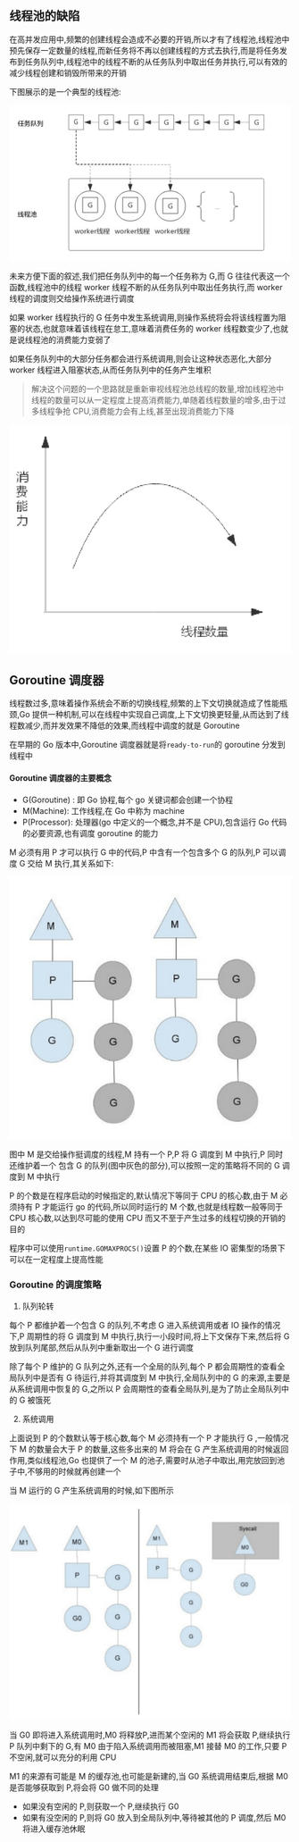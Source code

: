 ## 线程池的缺陷

在高并发应用中,频繁的创建线程会造成不必要的开销,所以才有了线程池,线程池中预先保存一定数量的线程,而新任务将不再以创建线程的方式去执行,而是将任务发布到任务队列中,线程池中的线程不断的从任务队列中取出任务并执行,可以有效的减少线程创建和销毁所带来的开销

下图展示的是一个典型的线程池:

![image-20210105163412036](images/image-20210105163412036.png)

未来方便下面的叙述,我们把任务队列中的每一个任务称为 G,而 G 往往代表这一个函数,线程池中的线程 worker 线程不断的从任务队列中取出任务执行,而 worker 线程的调度则交给操作系统进行调度



如果 worker 线程执行的 G 任务中发生系统调用,则操作系统将会将该线程置为阻塞的状态,也就意味着该线程在怠工,意味着消费任务的 worker 线程数变少了,也就是说线程池的消费能力变弱了



如果任务队列中的大部分任务都会进行系统调用,则会让这种状态恶化,大部分 worker 线程进入阻塞状态,从而任务队列中的任务产生堆积



> 解决这个问题的一个思路就是重新审视线程池总线程的数量,增加线程池中线程的数量可以从一定程度上提高消费能力,单随着线程数量的增多,由于过多线程争抢 CPU,消费能力会有上线,甚至出现消费能力下降

![image-20210105172513831](images/image-20210105172513831.png)

## Goroutine 调度器

线程数过多,意味着操作系统会不断的切换线程,频繁的上下文切换就造成了性能瓶颈,Go 提供一种机制,可以在线程中实现自己调度,上下文切换更轻量,从而达到了线程数减少,而并发效果不降低的效果,而线程中调度的就是 Goroutine



在早期的 Go 版本中,Goroutine 调度器就是将`ready-to-run`的 goroutine 分发到线程中

#### Goroutine 调度器的主要概念

- G(Goroutine) : 即 Go 协程,每个 go 关键词都会创建一个协程
- M(Machine): 工作线程,在 Go 中称为 machine
- P(Processor): 处理器(go 中定义的一个概念,并不是 CPU),包含运行 Go 代码的必要资源,也有调度 goroutine 的能力

M 必须有用 P 才可以执行 G 中的代码,P 中含有一个包含多个 G 的队列,P 可以调度 G 交给 M 执行,其关系如下:

![image-20210105173609075](images/image-20210105173609075.png)

图中 M 是交给操作挺调度的线程,M 持有一个 P,P 将 G 调度到 M 中执行,P 同时还维护着一个 包含 G 的队列(图中灰色的部分),可以按照一定的策略将不同的 G 调度到 M 中执行



P 的个数是在程序启动的时候指定的,默认情况下等同于 CPU 的核心数,由于 M 必须持有 P 才能运行 go 的代码,所以同时运行的 M 个数,也就是线程数一般等同于 CPU 核心数,以达到尽可能的使用 CPU 而又不至于产生过多的线程切换的开销的目的



程序中可以使用`runtime.GOMAXPROCS()`设置 P 的个数,在某些 IO 密集型的场景下可以在一定程度上提高性能

### Goroutine 的调度策略

1. 队列轮转

每个 P 都维护着一个包含 G 的队列,不考虑 G 进入系统调用或者 IO 操作的情况下,P 周期性的将 G 调度到 M 中执行,执行一小段时间,将上下文保存下来,然后将 G 放到队列尾部,然后从队列中重新取出一个 G 进行调度



除了每个 P 维护的 G 队列之外,还有一个全局的队列,每个 P 都会周期性的查看全局队列中是否有 G 待运行,并将其调度到 M 中执行,全局队列中的 G 的来源,主要是从系统调用中恢复的 G,之所以 P 会周期性的查看全局队列,是为了防止全局队列中的 G 被饿死



2. 系统调用

上面说到 P 的个数默认等于核心数,每个 M 必须持有一个 P 才能执行 G ,一般情况下 M 的数量会大于 P 的数量,这些多出来的 M 将会在 G 产生系统调用的时候返回作用,类似线程池,Go 也提供了一个 M 的池子,需要时从池子中取出,用完放回到池子中,不够用的时候就再创建一个



当 M 运行的 G 产生系统调用的时候,如下图所示

![image-20210105175000751](images/image-20210105175000751.png)

当 G0 即将进入系统调用时,M0 将释放P,进而某个空闲的 M1 将会获取 P,继续执行 P 队列中剩下的 G,有 M0 由于陷入系统调用而被阻塞,M1 接替 M0 的工作,只要 P 不空闲,就可以充分的利用 CPU



M1 的来源有可能是 M 的缓存池,也可能是新建的,当 G0 系统调用结束后,根据 M0 是否能够获取到 P,将会将 G0 做不同的处理

- 如果没有空闲的 P,则获取一个 P,继续执行 G0
- 如果有没空闲的 P,则将 G0 放入到全局队列中,等待被其他的 P 调度,然后 M0 将进入缓存池休眠

